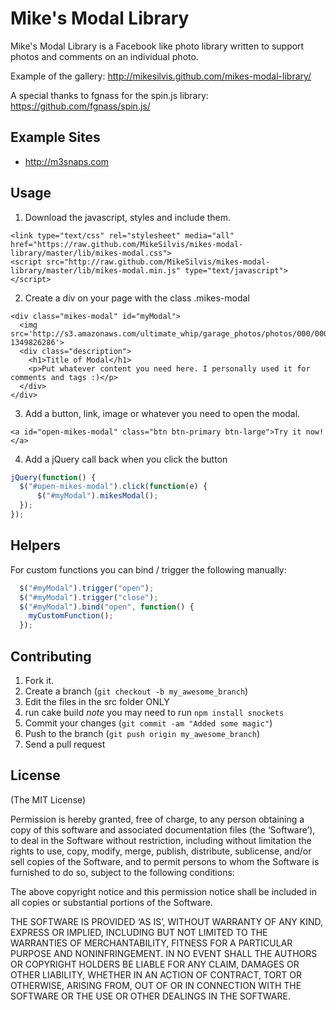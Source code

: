 # Mike's Modal Library
Mike's Modal Library is a Facebook like photo library written to support photos and comments on an individual photo.

Example of the gallery: http://mikesilvis.github.com/mikes-modal-library/

A special thanks to fgnass for the spin.js library: https://github.com/fgnass/spin.js/

## Example Sites
- http://m3snaps.com

## Usage

1) Download the javascript, styles and include them.
```
<link type="text/css" rel="stylesheet" media="all" href="https://raw.github.com/MikeSilvis/mikes-modal-library/master/lib/mikes-modal.css">
<script src="http://raw.github.com/MikeSilvis/mikes-modal-library/master/lib/mikes-modal.min.js" type="text/javascript"></script>
```

2) Create a div on your page with the class .mikes-modal
```
<div class="mikes-modal" id="myModal">
  <img src='http://s3.amazonaws.com/ultimate_whip/garage_photos/photos/000/000/079/large/38779594009_original.jpeg?1349826286'>
  <div class="description">
    <h1>Title of Modal</h1>
    <p>Put whatever content you need here. I personally used it for comments and tags :)</p>
  </div>
</div>
```
3) Add a button, link, image or whatever you need to open the modal.
```
<a id="open-mikes-modal" class="btn btn-primary btn-large">Try it now!</a>
```
4) Add a jQuery call back when you click the button
```javascript
jQuery(function() {
  $("#open-mikes-modal").click(function(e) {
      $("#myModal").mikesModal();
  });
});
```
## Helpers
For custom functions you can bind / trigger the following manually:
```javascript
  $("#myModal").trigger("open");
  $("#myModal").trigger("close");
  $("#myModal").bind("open", function() {
    myCustomFunction();
  });

```

## Contributing

1. Fork it.
2. Create a branch (`git checkout -b my_awesome_branch`)
3. Edit the files in the src folder ONLY
4. run cake build *note* you may need to run `npm install snockets`
5. Commit your changes (`git commit -am "Added some magic"`)
6. Push to the branch (`git push origin my_awesome_branch`)
7. Send a pull request

## License

(The MIT License)

Permission is hereby granted, free of charge, to any person obtaining a copy of this software and associated documentation files (the ‘Software’), to deal in the Software without restriction, including without limitation the rights to use, copy, modify, merge, publish, distribute, sublicense, and/or sell copies of the Software, and to permit persons to whom the Software is furnished to do so, subject to the following conditions:

The above copyright notice and this permission notice shall be included in all copies or substantial portions of the Software.

THE SOFTWARE IS PROVIDED ‘AS IS’, WITHOUT WARRANTY OF ANY KIND, EXPRESS OR IMPLIED, INCLUDING BUT NOT LIMITED TO THE WARRANTIES OF MERCHANTABILITY, FITNESS FOR A PARTICULAR PURPOSE AND NONINFRINGEMENT. IN NO EVENT SHALL THE AUTHORS OR COPYRIGHT HOLDERS BE LIABLE FOR ANY CLAIM, DAMAGES OR OTHER LIABILITY, WHETHER IN AN ACTION OF CONTRACT, TORT OR OTHERWISE, ARISING FROM, OUT OF OR IN CONNECTION WITH THE SOFTWARE OR THE USE OR OTHER DEALINGS IN THE SOFTWARE.